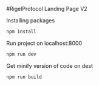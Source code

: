 #RigelProtocol Landing Page V2


Installing packages 
```bash
npm install
```

Run project on localhost:8000
```bash
npm run dev
```

Get minify version of code on dest
```bash
npm run build
```

